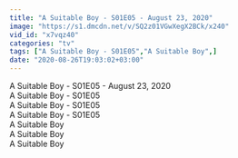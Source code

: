 ```yaml
---
title: "A Suitable Boy - S01E05 - August 23, 2020"
image: "https://s1.dmcdn.net/v/SQ2z01VGwXegX2BCk/x240"
vid_id: "x7vqz40"
categories: "tv"
tags: ["A Suitable Boy - S01E05","A Suitable Boy",]
date: "2020-08-26T19:03:02+03:00"
---
```

A Suitable Boy - S01E05 - August 23, 2020  <br>A Suitable Boy - S01E05   <br>A Suitable Boy - S01E05   <br>A Suitable Boy - S01E05   <br>A Suitable Boy  <br>A Suitable Boy  <br>A Suitable Boy
